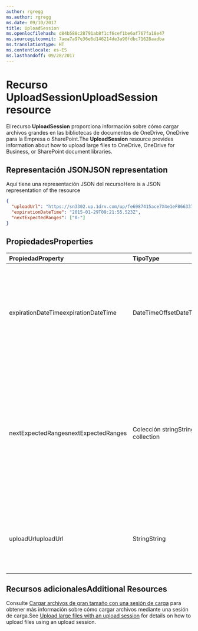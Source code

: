 ```yaml
---
author: rgregg
ms.author: rgregg
ms.date: 09/10/2017
title: UploadSession
ms.openlocfilehash: d84b588c28791ab8f1cf6cef1be6af767fa18e47
ms.sourcegitcommit: 7aea7a97e36e6d146214de3a90fdbc71628aadba
ms.translationtype: HT
ms.contentlocale: es-ES
ms.lasthandoff: 09/28/2017
---
```

# <a name="uploadsession-resource"></a><span data-ttu-id="602bf-102">Recurso UploadSession</span><span class="sxs-lookup"><span data-stu-id="602bf-102">UploadSession resource</span></span>

<span data-ttu-id="602bf-103">El recurso **UploadSession** proporciona información sobre cómo cargar archivos grandes en las bibliotecas de documentos de OneDrive, OneDrive para la Empresa o SharePoint.</span><span class="sxs-lookup"><span data-stu-id="602bf-103">The **UploadSession** resource provides information about how to upload large files to OneDrive, OneDrive for Business, or SharePoint document libraries.</span></span>

## <a name="json-representation"></a><span data-ttu-id="602bf-104">Representación JSON</span><span class="sxs-lookup"><span data-stu-id="602bf-104">JSON representation</span></span>

<span data-ttu-id="602bf-105">Aquí tiene una representación JSON del recurso</span><span class="sxs-lookup"><span data-stu-id="602bf-105">Here is a JSON representation of the resource</span></span>

<!-- {
  "blockType": "resource",
  "optionalProperties": [ "uploadUrl", "nextExpectedRanges" ],
  "@odata.type": "microsoft.graph.uploadSession"
}-->

```json
{
  "uploadUrl": "https://sn3302.up.1drv.com/up/fe6987415ace7X4e1eF866337",
  "expirationDateTime": "2015-01-29T09:21:55.523Z",
  "nextExpectedRanges": ["0-"]
}
```

## <a name="properties"></a><span data-ttu-id="602bf-106">Propiedades</span><span class="sxs-lookup"><span data-stu-id="602bf-106">Properties</span></span>


| <span data-ttu-id="602bf-107">Propiedad</span><span class="sxs-lookup"><span data-stu-id="602bf-107">Property</span></span>       | <span data-ttu-id="602bf-108">Tipo</span><span class="sxs-lookup"><span data-stu-id="602bf-108">Type</span></span>              |<span data-ttu-id="602bf-109">Descripción</span><span class="sxs-lookup"><span data-stu-id="602bf-109">Description</span></span>
|:-------------------|:------------------|:------------------------------------
| <span data-ttu-id="602bf-110">expirationDateTime</span><span class="sxs-lookup"><span data-stu-id="602bf-110">expirationDateTime</span></span> | <span data-ttu-id="602bf-111">DateTimeOffset</span><span class="sxs-lookup"><span data-stu-id="602bf-111">DateTimeOffset</span></span>    | <span data-ttu-id="602bf-p101">La fecha y hora en UTC en que caducará la sesión de carga. Debe cargarse el archivo completo antes de esta fecha de expiración.</span><span class="sxs-lookup"><span data-stu-id="602bf-p101">The date and time in UTC that the upload session will expire. The complete file must be uploaded before this expiration time is reached.</span></span>
| <span data-ttu-id="602bf-114">nextExpectedRanges</span><span class="sxs-lookup"><span data-stu-id="602bf-114">nextExpectedRanges</span></span> | <span data-ttu-id="602bf-115">Colección string</span><span class="sxs-lookup"><span data-stu-id="602bf-115">String collection</span></span> | <span data-ttu-id="602bf-p102">Una colección de intervalos de bytes que el servidor no encuentra para el archivo. Estos intervalos están indexados con cero y tienen el formato "inicio-fin" (p. ej. "0-26" para indicar los 27 primeros bytes del archivo).</span><span class="sxs-lookup"><span data-stu-id="602bf-p102">A collection of byte ranges that the server is missing for the file. These ranges are zero indexed and of the format "start-end" (e.g. "0-26" to indicate the first 27 bytes of the file).</span></span>
| <span data-ttu-id="602bf-118">uploadUrl</span><span class="sxs-lookup"><span data-stu-id="602bf-118">uploadUrl</span></span>          | <span data-ttu-id="602bf-119">String</span><span class="sxs-lookup"><span data-stu-id="602bf-119">String</span></span>            | <span data-ttu-id="602bf-120">El extremo de la dirección URL que acepta las solicitudes PUT de los intervalos de bytes del archivo.</span><span class="sxs-lookup"><span data-stu-id="602bf-120">The URL endpoint that accepts PUT requests for byte ranges of the file.</span></span>

## <a name="additional-resources"></a><span data-ttu-id="602bf-121">Recursos adicionales</span><span class="sxs-lookup"><span data-stu-id="602bf-121">Additional Resources</span></span>

<span data-ttu-id="602bf-122">Consulte [Cargar archivos de gran tamaño con una sesión de carga](../api/driveitem_createuploadsession.md) para obtener más información sobre cómo cargar archivos mediante una sesión de carga.</span><span class="sxs-lookup"><span data-stu-id="602bf-122">See [Upload large files with an upload session](../api/driveitem_createuploadsession.md) for details on how to upload files using an upload session.</span></span>

<!-- uuid: 8fcb5dbc-d5aa-4681-8e31-b001d5168d79
2015-10-25 14:57:30 UTC -->
<!-- {
  "type": "#page.annotation",
  "description": "UploadSession is used to provide information about large file uploads.",
  "section": "documentation",
  "tocPath": "Resources/UploadSession"
} -->
